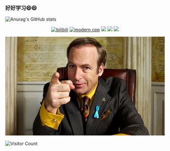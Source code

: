 ### 好好学习😄😄
![Anurag's GitHub stats](https://github-readme-stats.vercel.app/api?username=YRDF&show_icons=true&theme=radical)

<div id="img" align=center>


[![bilibili](https://img.shields.io/badge/bilibili-yello)](https://www.bilibili.com/)
[![modern cpp](https://img.shields.io/badge/code-Modern%20C++-blue)](https://learn.microsoft.com/zh-cn/cpp/cpp/welcome-back-to-cpp-modern-cpp) 
![](https://img.shields.io/badge/没想好-Zzz-yellow) 
![](https://img.shields.io/badge/没想好-Zzz-red) 
![](https://img.shields.io/badge/没想好-Zzz-red)


</div>

![btc](pic1/btc.jpg)

![Visitor Count](https://profile-counter.glitch.me/YRDF/count.svg)
